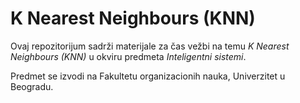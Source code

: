 # K Nearest Neighbours (KNN)

Ovaj repozitorijum sadrži materijale za čas vežbi na temu *K Nearest Neighbours (KNN)* u okviru predmeta *Inteligentni sistemi*.

Predmet se izvodi na Fakultetu organizacionih nauka, Univerzitet u Beogradu.